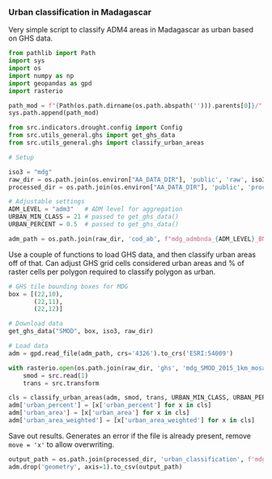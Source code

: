 ### Urban classification in Madagascar

Very simple script to classify ADM4 areas in Madagascar as urban based on GHS data.

```python
from pathlib import Path
import sys
import os
import numpy as np
import geopandas as gpd
import rasterio

path_mod = f"{Path(os.path.dirname(os.path.abspath(''))).parents[0]}/"
sys.path.append(path_mod)

from src.indicators.drought.config import Config
from src.utils_general.ghs import get_ghs_data
from src.utils_general.ghs import classify_urban_areas

# Setup

iso3 = "mdg"
raw_dir = os.path.join(os.environ["AA_DATA_DIR"], 'public', 'raw', iso3)
processed_dir = os.path.join(os.environ["AA_DATA_DIR"], 'public', 'processed', iso3)

# Adjustable settings
ADM_LEVEL = "adm3"   # ADM level for aggregation
URBAN_MIN_CLASS = 21 # passed to get_ghs_data()
URBAN_PERCENT = 0.5  # passed to get_ghs_data()

adm_path = os.path.join(raw_dir, 'cod_ab', f"mdg_admbnda_{ADM_LEVEL}_BNGRC_OCHA_20181031.shp")
```

Use a couple of functions to load GHS data, and then classify urban areas off of that. Can adjust GHS grid cells considered urban areas and % of raster cells per polygon required to classify polygon as urban.

```python
# GHS tile bounding boxes for MDG
box = [(22,10),
       (22,11),
       (22,12)]

# Download data
get_ghs_data("SMOD", box, iso3, raw_dir)

# Load data
adm = gpd.read_file(adm_path, crs='4326').to_crs('ESRI:54009')

with rasterio.open(os.path.join(raw_dir, 'ghs', 'mdg_SMOD_2015_1km_mosaic.tif')) as src:
    smod = src.read(1)
    trans = src.transform

cls = classify_urban_areas(adm, smod, trans, URBAN_MIN_CLASS, URBAN_PERCENT)
adm['urban_percent'] = [x['urban_percent'] for x in cls]
adm['urban_area'] = [x['urban_area'] for x in cls]
adm['urban_area_weighted'] = [x['urban_area_weighted'] for x in cls]
```

Save out results. Generates an error if the file is already present, remove `move = 'x'` to allow overwriting.

```python
output_path = os.path.join(processed_dir, 'urban_classification', f'mdg_{ADM_LEVEL}_urban_classification.csv')
adm.drop('geometry', axis=1).to_csv(output_path)
```
